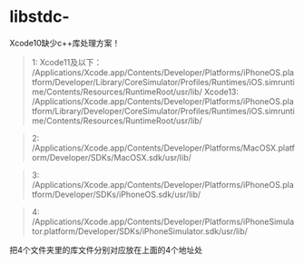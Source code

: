 # libstdc-
Xcode10缺少c++库处理方案！

> 1:
Xcode11及以下： /Applications/Xcode.app/Contents/Developer/Platforms/iPhoneOS.platform/Developer/Library/CoreSimulator/Profiles/Runtimes/iOS.simruntime/Contents/Resources/RuntimeRoot/usr/lib/
Xcode13:
/Applications/Xcode.app/Contents/Developer/Platforms/iPhoneOS.platform/Library/Developer/CoreSimulator/Profiles/Runtimes/iOS.simruntime/Contents/Resources/RuntimeRoot/usr/lib/

> 2:
/Applications/Xcode.app/Contents/Developer/Platforms/MacOSX.platform/Developer/SDKs/MacOSX.sdk/usr/lib/

> 3:
/Applications/Xcode.app/Contents/Developer/Platforms/iPhoneOS.platform/Developer/SDKs/iPhoneOS.sdk/usr/lib/

> 4:
/Applications/Xcode.app/Contents/Developer/Platforms/iPhoneSimulator.platform/Developer/SDKs/iPhoneSimulator.sdk/usr/lib/


把4个文件夹里的库文件分别对应放在上面的4个地址处
